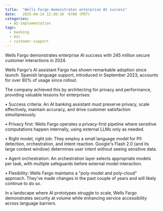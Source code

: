 ```yaml
---
title:  "Wells Fargo demonstrates enterprise AI success"
date:   2025-04-14 12:30:16 -0700 (PDT)
categories: 
  - AI-implementation
tags:
  - banking
  - b2c
  - customer-support
---
```


Wells Fargo demonstrates enterprise AI success with 245 million secure customer interactions in 2024.

Wells Fargo's AI assistant Fargo has shown remarkable adoption since launch. Spanish language support, introduced in September 2023, accounts for over 80% of usage since rollout.

<!--more-->

The company achieved this by architecting for privacy and performance, providing valuable lessons for enterprises:

• Success criteria: An AI banking assistant must preserve privacy, scale effectively, maintain accuracy, and drive customer satisfaction simultaneously.

• Privacy first: Wells Fargo operates a privacy-first pipeline where sensitive computations happen internally, using external LLMs only as needed.

• Right model, right job: They employ a small language model for PII detection, orchestration, and intent reaction. Google's Flash 2.0 (and its large context window) determines user intent without seeing sensitive data.

• Agent orchestration: An orchestration layer selects appropriate models per task, with multiple safeguards before external model interaction.

• Flexibility: Wells Fargo maintains a "poly-model and poly-cloud" approach. They've made changes in the past couple of years and will likely continue to do so.

In a landscape where AI prototypes struggle to scale, Wells Fargo demonstrates security at volume while enhancing service accessibility across language barriers.
